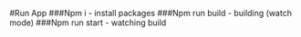   <!-- ..--...           .-.
        -##+.         ++.
           .###-       .#-
          ....####-+.-. .##
          ......####+##+.-##.
     .###++##+...+###+.#+-###
  .-- .-.-##-#..-.+###+-#.+##-
    .+#++.-+-.. .###+##+###+#+ +.
   -#+###- .. .+..######+####+.#+
  -####+.   .#.-#+-###########+##
 -#-.##..##. .#..###+#+######+###.
 +. #+##- .#.-+. .#####...###+###+
 ..#+##+#-..-..#########. .-######.
  .######-. -.. -####++##+....-+-.
  .##++#+##. ..+---+#+.-+###+#+##-
  .#-.####-#-   .+####-.--####++##-.
   +..#+######.    ..###- +.###+#++#+..
     .###+###+..  ---...++-.+#+#--####.
      .##-##.#+#.         ++.+####-#+
       +#- +-#+###+        -+---+++-
        -#....#####+       .+#+---..
         .-.  .+###-+-.         .
                .-##+.
                   ...+#+.. -->

#Run App
###Npm i - install packages
###Npm run build - building (watch mode)
###Npm run start - watching build
